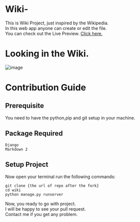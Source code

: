 # Wiki-
This is Wiki Project, just inspired by the Wikipedia. <br>
In this web app anyone can create or edit the file. <br> 
You can check out the Live Preview. <a href="https://wiki.adityachaudhary3.repl.co/">Click here.<a> <br>

# Looking in the Wiki.
![image](https://user-images.githubusercontent.com/87495387/225091495-9761c5f1-b6d7-44f2-9bd1-85a8c2a4d1bc.png)

# Contribution Guide

## Prerequisite 
You need to have the python,pip and git setup in your machine.

## Package Required
```
Django
Markdown 2
```

## Setup Project
Now open your terminal run the following commands:

```
git clone {the url of repo after the fork}
cd wiki
python manage.py runserver
```

Now, you ready to go with project. <br>
I will be happy to see your pull request.   <br>
Contact me if you get any problem.
